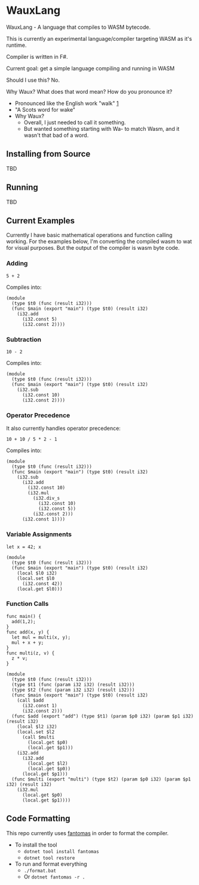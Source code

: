 # WauxLang

WauxLang - A language that compiles to WASM bytecode.

This is currently an experimental language/compiler targeting WASM as it's runtime.

Compiler is written in F#.

Current goal: get a simple language compiling and running in WASM

Should I use this? No.

Why Waux? What does that word mean? How do you pronounce it?
  * Pronounced like the English work "walk" [1](https://www.collinsdictionary.com/us/dictionary/english/wauk)
  * "A Scots word for wake"
  * Why Waux?
    * Overall, I just needed to call it something.
    * But wanted something starting with Wa- to match Wasm, and it wasn't that bad of a word. 

## Installing from Source

TBD

## Running

TBD

## Current Examples

Currently I have basic mathematical operations and function calling working. For the examples below, I'm converting the compiled wasm to wat for visual purposes. But the output of the compiler is wasm byte code.

### Adding

```
5 + 2
```

Compiles into:

```wat
(module
  (type $t0 (func (result i32)))
  (func $main (export "main") (type $t0) (result i32)
    (i32.add
      (i32.const 5)
      (i32.const 2))))
```

### Subtraction

`10 - 2`

Compiles into:

```wat
(module
  (type $t0 (func (result i32)))
  (func $main (export "main") (type $t0) (result i32)
    (i32.sub
      (i32.const 10)
      (i32.const 2))))
```

### Operator Precedence

It also currently handles operator precedence:

`10 + 10 / 5 * 2 - 1`

Compiles into:

```wat
(module
  (type $t0 (func (result i32)))
  (func $main (export "main") (type $t0) (result i32)
    (i32.sub
      (i32.add
        (i32.const 10)
        (i32.mul
          (i32.div_s
            (i32.const 10)
            (i32.const 5))
          (i32.const 2)))
      (i32.const 1))))
```

### Variable Assignments

`let x = 42; x`

```wat
(module
  (type $t0 (func (result i32)))
  (func $main (export "main") (type $t0) (result i32)
    (local $l0 i32)
    (local.set $l0
      (i32.const 42))
    (local.get $l0)))

```

### Function Calls

```
func main() { 
  add(1,2); 
}
func add(x, y) {
  let mul = multi(x, y);
  mul + x + y;
} 
func multi(z, v) {
  z * v; 
}
```

```wat
(module
  (type $t0 (func (result i32)))
  (type $t1 (func (param i32 i32) (result i32)))
  (type $t2 (func (param i32 i32) (result i32)))
  (func $main (export "main") (type $t0) (result i32)
    (call $add
      (i32.const 1)
      (i32.const 2)))
  (func $add (export "add") (type $t1) (param $p0 i32) (param $p1 i32) (result i32)
    (local $l2 i32)
    (local.set $l2
      (call $multi
        (local.get $p0)
        (local.get $p1)))
    (i32.add
      (i32.add
        (local.get $l2)
        (local.get $p0))
      (local.get $p1)))
  (func $multi (export "multi") (type $t2) (param $p0 i32) (param $p1 i32) (result i32)
    (i32.mul
      (local.get $p0)
      (local.get $p1))))
```

## Code Formatting

This repo currently uses [fantomas](https://fsprojects.github.io/fantomas/) in order to format the compiler.

* To install the tool
  * `dotnet tool install fantomas`
  * `dotnet tool restore`
* To run and format everything
  * `./format.bat`
  * Or `dotnet fantomas -r .`